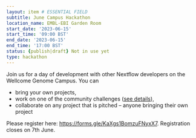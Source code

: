 ```yaml
---
layout: item # ESSENTIAL FIELD
subtitle: June Campus Hackathon
location_name: EMBL-EBI Garden Room
start_date: '2023-06-15'
start_time: '09:00 BST'
end_date: '2023-06-15'
end_time: '17:00 BST'
status: {publish|draft} Not in use yet
type: hackathon
---
```


Join us for a day of development with other Nextflow developers on the Wellcome Genome Campus. You can 
- bring your own projects,
- work on one of the community challenges ([see details](https://github.com/workflows-community/june_2023_hackathon/issues?q=is%3Aopen+is%3Aissue+label%3Achallenge)),
- collaborate on any project that is pitched – anyone bringing their own project

Please register here: https://forms.gle/KaXgs1BomzuFNyxX7. Registration closes on 7th June.
